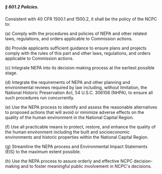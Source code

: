 ##### § 601.2 Policies. #####

Consistent with 40 CFR 1500.1 and 1500.2, it shall be the policy of the NCPC to:

(a) Comply with the procedures and policies of NEPA and other related laws, regulations, and orders applicable to Commission actions.

(b) Provide applicants sufficient guidance to ensure plans and projects comply with the rules of this part and other laws, regulations, and orders applicable to Commission actions.

(c) Integrate NEPA into its decision-making process at the earliest possible stage.

(d) Integrate the requirements of NEPA and other planning and environmental reviews required by law including, without limitation, the National Historic Preservation Act, 54 U.S.C. 306108 (NHPA), to ensure all such procedures run concurrently.

(e) Use the NEPA process to identify and assess the reasonable alternatives to proposed actions that will avoid or minimize adverse effects on the quality of the human environment in the National Capital Region.

(f) Use all practicable means to protect, restore, and enhance the quality of the human environment including the built and socioeconomic environments and historic properties within the National Capital Region.

(g) Streamline the NEPA process and Environmental Impact Statements (EIS) to the maximum extent possible.

(h) Use the NEPA process to assure orderly and effective NCPC decision-making and to foster meaningful public involvement in NCPC's decisions.